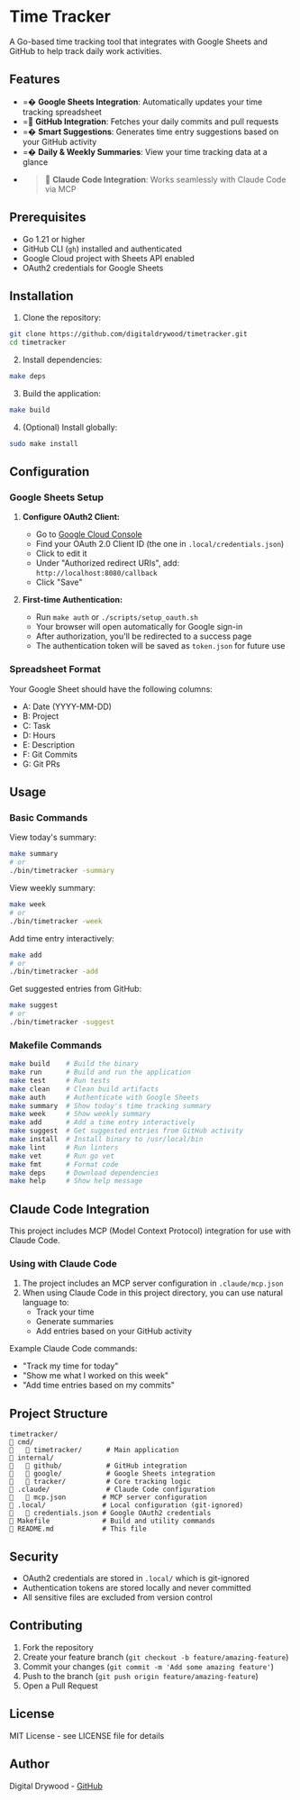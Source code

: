# Time Tracker

A Go-based time tracking tool that integrates with Google Sheets and GitHub to help track daily work activities.

## Features

- =� **Google Sheets Integration**: Automatically updates your time tracking spreadsheet
- = **GitHub Integration**: Fetches your daily commits and pull requests
- =� **Smart Suggestions**: Generates time entry suggestions based on your GitHub activity
- =� **Daily & Weekly Summaries**: View your time tracking data at a glance
- > **Claude Code Integration**: Works seamlessly with Claude Code via MCP

## Prerequisites

- Go 1.21 or higher
- GitHub CLI (`gh`) installed and authenticated
- Google Cloud project with Sheets API enabled
- OAuth2 credentials for Google Sheets

## Installation

1. Clone the repository:

```bash
git clone https://github.com/digitaldrywood/timetracker.git
cd timetracker
```

2. Install dependencies:

```bash
make deps
```

3. Build the application:

```bash
make build
```

4. (Optional) Install globally:

```bash
sudo make install
```

## Configuration

### Google Sheets Setup

1. **Configure OAuth2 Client:**
   - Go to [Google Cloud Console](https://console.cloud.google.com/apis/credentials)
   - Find your OAuth 2.0 Client ID (the one in `.local/credentials.json`)
   - Click to edit it
   - Under "Authorized redirect URIs", add: `http://localhost:8080/callback`
   - Click "Save"

2. **First-time Authentication:**
   - Run `make auth` or `./scripts/setup_oauth.sh`
   - Your browser will open automatically for Google sign-in
   - After authorization, you'll be redirected to a success page
   - The authentication token will be saved as `token.json` for future use

### Spreadsheet Format

Your Google Sheet should have the following columns:

- A: Date (YYYY-MM-DD)
- B: Project
- C: Task
- D: Hours
- E: Description
- F: Git Commits
- G: Git PRs

## Usage

### Basic Commands

View today's summary:

```bash
make summary
# or
./bin/timetracker -summary
```

View weekly summary:

```bash
make week
# or
./bin/timetracker -week
```

Add time entry interactively:

```bash
make add
# or
./bin/timetracker -add
```

Get suggested entries from GitHub:

```bash
make suggest
# or
./bin/timetracker -suggest
```

### Makefile Commands

```bash
make build    # Build the binary
make run      # Build and run the application
make test     # Run tests
make clean    # Clean build artifacts
make auth     # Authenticate with Google Sheets
make summary  # Show today's time tracking summary
make week     # Show weekly summary
make add      # Add a time entry interactively
make suggest  # Get suggested entries from GitHub activity
make install  # Install binary to /usr/local/bin
make lint     # Run linters
make vet      # Run go vet
make fmt      # Format code
make deps     # Download dependencies
make help     # Show help message
```

## Claude Code Integration

This project includes MCP (Model Context Protocol) integration for use with Claude Code.

### Using with Claude Code

1. The project includes an MCP server configuration in `.claude/mcp.json`
2. When using Claude Code in this project directory, you can use natural language to:
   - Track your time
   - Generate summaries
   - Add entries based on your GitHub activity

Example Claude Code commands:

- "Track my time for today"
- "Show me what I worked on this week"
- "Add time entries based on my commits"

## Project Structure

```text
timetracker/
   cmd/
      timetracker/      # Main application
   internal/
      github/           # GitHub integration
      google/           # Google Sheets integration
      tracker/          # Core tracking logic
   .claude/              # Claude Code configuration
      mcp.json         # MCP server configuration
   .local/              # Local configuration (git-ignored)
      credentials.json # Google OAuth2 credentials
   Makefile             # Build and utility commands
   README.md            # This file
```

## Security

- OAuth2 credentials are stored in `.local/` which is git-ignored
- Authentication tokens are stored locally and never committed
- All sensitive files are excluded from version control

## Contributing

1. Fork the repository
2. Create your feature branch (`git checkout -b feature/amazing-feature`)
3. Commit your changes (`git commit -m 'Add some amazing feature'`)
4. Push to the branch (`git push origin feature/amazing-feature`)
5. Open a Pull Request

## License

MIT License - see LICENSE file for details

## Author

Digital Drywood - [GitHub](https://github.com/digitaldrywood)
